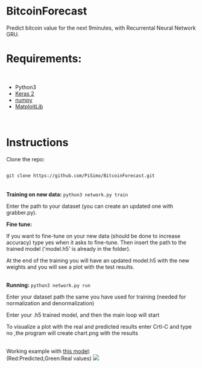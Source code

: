 # BitcoinForecast 

Predict bitcoin value for the next 9minutes, with Recurrental Neural Network GRU.
<br />
<h1>Requirements:</h1>
<br/>

<ul>
<li>Python3</li>
<li><a href="http://keras.io/">Keras 2</a></li>
<li><a href="http://www.numpy.org/">numpy</a></li>
<li><a href="http://matplotlib.org/">MatploitLib</a></li>
</ul>
<br />
<h1>Instructions</h1>
<p>Clone the repo:</p>
<code>
git clone https://github.com/PiSimo/BitcoinForecast.git
</code>
<br />
<br />
<b>Training on new data:</b>
<code>python3 network.py train</code>
<p>Enter the path to your dataset (you can create an updated one with grabber.py).</p>
<b>Fine tune:</b>
<p>If you want to fine-tune on your new data (should be done to increase accuracy) type yes when it asks to fine-tune.
Then insert the path to the trained model ('model.h5' is already in the folder).
</p>
<p>At the end of the training you will have an updated model.h5 with the new weights and you will see a plot with the test results.</p>
<br />
<b>Running:</b>
<code>python3 network.py run</code>
<p>Enter your dataset path the same you have used for training (needed for normalization and denormalization)</p>
<p>Enter your .h5 trained model, and then the main loop will start</p>
<p>To visualize a plot with the real and predicted results enter Crtl-C and type no ,the program will create chart.png with the results</p>

<br/>
Working example with <a href="https://github.com/PiSimo/BitcoinForecast/blob/master/model.h5">this model</a>:
<br/>
(Red:Predicted,Green:Real values)
<img src="https://cloud.githubusercontent.com/assets/17238972/24326997/630cf3c2-11bc-11e7-8edb-07be895e16ea.png" />


